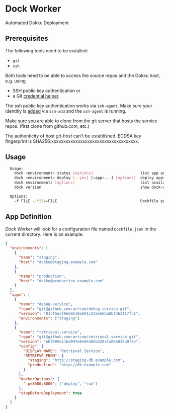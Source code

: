# Dock Worker

Automated Dokku Deployment

## Prerequisites

The following tools need to be installed:

* `git`
* `ssh`

Both tools need to be able to access the source repos and the Dokku host, e.g. using

* SSH public key authentication or
* a Git [credential helper](https://git-scm.com/book/en/v2/Git-Tools-Credential-Storage).

The ssh public key authentication works via `ssh-agent`. Make sure your identitiy is [added](https://www.ssh.com/ssh/add) via `ssh-add` and the `ssh-agent` is running.

Make sure you are able to clone from the git server that hosts the service repos. (first clone from github.com, etc.)

The authenticity of host _git-host_ can't be established.
ECDSA key fingerprint is SHA256:xxxxxxxxxxxxxxxxxxxxxxxxxxxxxxxxxxxx.

## Usage

```bash
  Usage:
    dock <environment> status [options]                     list app and status information
    dock <environment> deploy [--yes] [<app>...] [options]  deploy apps and configuration
    dock environments [options]                             list available environments
    dock version                                            show dock-worker version

  Options:
    -f FILE --file=FILE                                     Dockfile path [default: Dockfile.json]
```

## App Definition

_Dock Worker_ will look for a configuration file named `Dockfile.json` in the current directory. Here is an example:

```json
{
  "environments": [
    {
      "name": "staging",
      "host": "dokku@staging.example.com"
    },
    {
      "name": "production",
      "host": "dokku@production.example.com"
    }
  ],
  "apps": [
    {
      "name": "debug-service",
      "repo": "git@github.com:artcom/debug-service.git",
      "version": "01cf5ecf0e68b19a691c215e56ba0bf363f17fc1",
      "environments": ["staging"]
    },
    {
      "name": "retrieval-service",
      "repo": "git@github.com:artcom/retrieval-service.git",
      "version": "ebf005e11bd097e0e69a05b320afa89e835a9f2e",
      "config": {
        "DISPLAY_NAME": "Retrieval Service",
        "RETRIEVE_FROM": {
          "staging": "http://staging-db.example.com",
          "production": "http://db.example.com"
        }
      },
      "dockerOptions": {
        "-p=8000:8000": ["deploy", "run"]
      },
      "stopBeforeDeployment": true
    }
  ]
}
```
